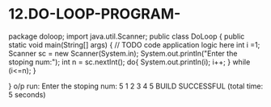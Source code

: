 # 12.DO-LOOP-PROGRAM-
package doloop;
import java.util.Scanner;
public class DoLoop {
    public static void main(String[] args) {
        // TODO code application logic here
        int i =1;
        Scanner sc = new Scanner(System.in);
        System.out.println("Enter the stoping num:");
        int n = sc.nextInt();
        do{
            System.out.println(i);
            i++;        }
        while (i<=n);
    }
    
}
o/p
run:
Enter the stoping num:
5
1
2
3
4
5
BUILD SUCCESSFUL (total time: 5 seconds)
